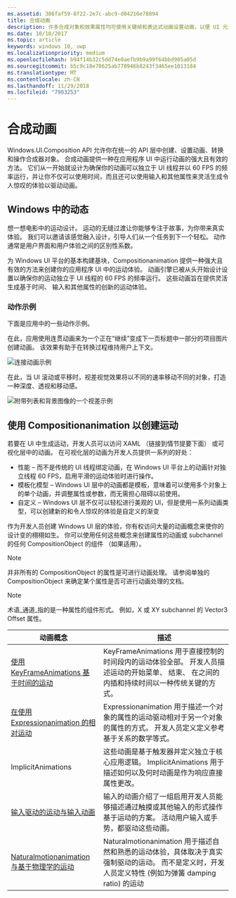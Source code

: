 ```yaml
---
ms.assetid: 386faf59-8f22-2e7c-abc9-d04216e78894
title: 合成动画
description: 许多合成对象和效果属性均可使用关键帧和表达式动画设置动画，以便 UI 元素的属性可以随时间变化或基于计算发生变化。
ms.date: 10/10/2017
ms.topic: article
keywords: windows 10, uwp
ms.localizationpriority: medium
ms.openlocfilehash: b94f14b32c5dd74e0aefb9b9a99f64bbd905a05d
ms.sourcegitcommit: b5c9c18e70625ab770946b8243f3465ee1013184
ms.translationtype: MT
ms.contentlocale: zh-CN
ms.lasthandoff: 11/29/2018
ms.locfileid: "7983253"
---
```

# <a name="composition-animations"></a>合成动画

Windows.UI.Composition API 允许你在统一的 API 层中创建、设置动画、转换和操作合成器对象。 合成动画提供一种在应用程序 UI 中运行动画的强大且有效的方法。 它们从一开始就设计为确保你的动画可以独立于 UI 线程并以 60 FPS 的频率运行，并让你不仅可以使用时间，而且还可以使用输入和其他属性来灵活生成令人惊叹的体验以驱动动画。

## <a name="motion-in-windows"></a>Windows 中的动态

想一想电影中的运动设计。 运动的无缝过渡让你能够专注于故事，为你带来真实体验。 我们可以邀请该感觉融入设计，引导人们从一个任务到下一个轻松。 动作通常是用户界面和用户体验之间的区别性系数。

为 Windows UI 平台的基本构建基块，Compositionanimation 提供一种强大且有效的方法来创建你的应用程序 UI 中的运动体验。 动画引擎已被从头开始设计设置以确保你的运动独立于 UI 线程的 60 FPS 的频率运行。 这些动画旨在提供灵活生成基于时间、 输入和其他属性的创新的运动体验。

### <a name="examples-of-motion"></a>动作示例

下面是应用中的一些动作示例。

在此，应用使用连贯动画来为一个正在“继续”变成下一页标题中一部分的项目图片创建动画。 该效果有助于在转换过程维持用户上下文。

![连接动画示例](images/animation/connected-animation-example.gif)

在此，当 UI 滚动或平移时，视差视觉效果将以不同的速率移动不同的对象，打造一种深度、透视和移动感。

![附带列表和背景图像的一个视差示例](images/animation/parallax-example.gif)

## <a name="using-compositionanimations-to-create-motion"></a>使用 Compositionanimation 以创建运动

若要在 UI 中生成运动，开发人员可以访问 XAML （链接到情节提要下面） 或可视化层中的动画。 在可视化层的动画为开发人员提供一系列的好处：

- 性能 – 而不是传统的 UI 线程绑定动画，在 Windows UI 平台上的动画针对独立线程 60 FPS，启用平滑的运动体验时进行操作。
- 模板化模型 – Windows UI 层中的动画都是模板，意味着可以使用多个对象上的单个动画，并调整属性或参数，而无需担心阻碍以前使用。
- 自定义 – Windows UI 层不仅可以轻松进行美观的 UI，但是使用一系列动画类型，可以创建新的和令人惊叹的体验是自定义的渐变

作为开发人员创建 Windows UI 层的体验，你有权访问大量的动画概念来使你的设计变的栩栩如生。 你可以使用任何这些概念来创建属性的动画或 subchannel 的任何 CompositionObject 的组件 （如果适用）。

> [!NOTE]
> 并非所有的 CompositionObject 的属性是可进行动画处理。 请参阅单独的 CompositionObject 来确定某个属性是否可进行动画处理的文档。

> [!NOTE]
> 术语_通道_指的是一种属性的组件形式。 例如，X 或 XY subchannel 的 Vector3 Offset 属性。

| 动画概念 | 描述 |
| ----------------- | ----------- |
| [使用 KeyFrameAnimations 基于时间的运动](time-animations.md)  | KeyFrameAnimations 用于直接控制的时间段内的运动体验全部。 开发人员描述运动的开始菜单、 结束、 在之间的内插和持续时间以一种传统关键的方式。 |
| [在使用 Expressionanimation 的相对运动](relation-animations.md)  | Expressionanimation 用于描述一个对象的属性的运动驱动相对于另一个对象的属性的方式。 开发人员定义定义参考基于关系的数学等式。 |
| ImplicitAnimations | 这些动画是基于触发器并定义独立于核心应用逻辑。 ImplicitAnimations 用于描述如何以及何时动画是作为响应直接属性更改。 |
| [输入驱动的运动与输入动画](input-driven-animations.md)  | 输入的动画介绍了一组启用开发人员能够描述通过触摸或其他输入的形式操作基于运动的方案。 活动用户输入或手势，都驱动这些动画。 |
| [Naturalmotionanimation 与基于物理学的运动](natural-animations.md)  | Naturalmotionanimation 用于描述自然和熟悉的运动体验，具体取决于真实强制驱动的运动。 而不是定义时，开发人员定义特性 (例如为弹簧 damping ratio) 的运动 |